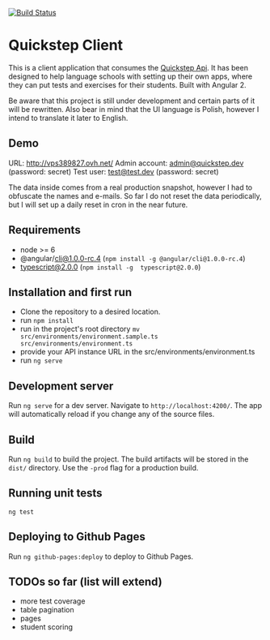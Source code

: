 [![Build Status](https://travis-ci.org/lekiert/quickstep-client.svg?branch=master)](https://travis-ci.org/lekiert/quickstep-client)

# Quickstep Client

This is a client application that consumes the [Quickstep Api](https://github.com/lekiert/quickstep-api). It has been designed to help language schools with setting up their own apps, where they can put tests and exercises for their students. Built with Angular 2.

Be aware that this project is still under development and certain parts of it will be rewritten. Also bear in mind that the UI language is Polish, however I intend to translate it later to English.

## Demo

URL: http://vps389827.ovh.net/
Admin account: admin@quickstep.dev (password: secret)
Test user: test@test.dev (password: secret)

The data inside comes from a real production snapshot, however I had to obfuscate the names and e-mails. So far I do not reset the data periodically, but I will set up a daily reset in cron in the near future.

## Requirements
* node >= 6
* @angular/cli@1.0.0-rc.4 (`npm install -g @angular/cli@1.0.0-rc.4`)
* typescript@2.0.0 (`npm install -g  typescript@2.0.0`)

## Installation and first run
* Clone the repository to a desired location.
* run `npm install`
* run in the project's root directory `mv src/environments/environment.sample.ts src/environments/environment.ts`
* provide your API instance URL in the src/environments/environment.ts
* run `ng serve`

## Development server
Run `ng serve` for a dev server. Navigate to `http://localhost:4200/`. The app will automatically reload if you change any of the source files.

## Build

Run `ng build` to build the project. The build artifacts will be stored in the `dist/` directory. Use the `-prod` flag for a production build.

## Running unit tests

`ng test`

## Deploying to Github Pages

Run `ng github-pages:deploy` to deploy to Github Pages.

## TODOs so far (list will extend)
* more test coverage
* table pagination
* pages
* student scoring 

